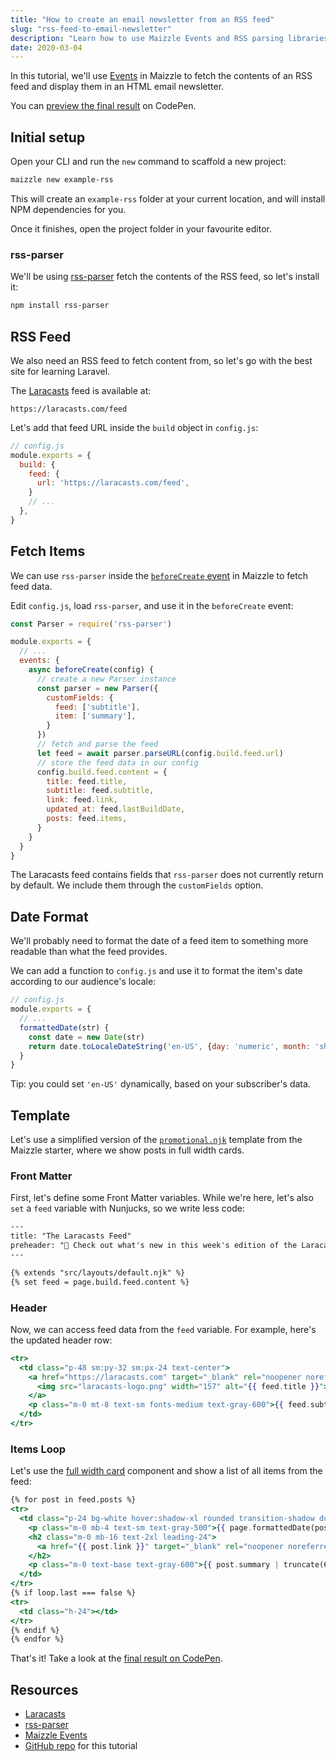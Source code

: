 ```yaml
---
title: "How to create an email newsletter from an RSS feed"
slug: "rss-feed-to-email-newsletter"
description: "Learn how to use Maizzle Events and RSS parsing libraries to create an email newsletter from an RSS feed."
date: 2020-03-04
---
```


In this tutorial, we'll use [Events](/docs/events/) in Maizzle to fetch the contents of an RSS feed and display them in an HTML email newsletter.

You can [preview the final result](https://codepen.io/maizzle/pen/ExjvmdP?editors=1000) on CodePen.

## Initial setup

Open your CLI and run the `new` command to scaffold a new project:

```sh
maizzle new example-rss
```

This will create an `example-rss` folder at your current location, and will install NPM dependencies for you.

Once it finishes, open the project folder in your favourite editor.

### rss-parser

We'll be using [rss-parser](https://www.npmjs.com/package/rss-parser) fetch the contents of the RSS feed, so let's install it:

```sh
npm install rss-parser
```

## RSS Feed

We also need an RSS feed to fetch content from, so let's go with the best site for learning Laravel. 

The [Laracasts](https://laracasts.com) feed is available at:

```
https://laracasts.com/feed
```

Let's add that feed URL inside the `build` object in `config.js`:

```js
// config.js
module.exports = {
  build: {
    feed: {
      url: 'https://laracasts.com/feed',
    }
    // ...
  },
}
```

## Fetch Items

We can use `rss-parser` inside the [`beforeCreate` event](/docs/events/#beforecreate) in Maizzle to fetch feed data.

Edit `config.js`, load `rss-parser`, and use it in the `beforeCreate` event:

```js
const Parser = require('rss-parser')

module.exports = {
  // ...
  events: {
    async beforeCreate(config) {
      // create a new Parser instance
      const parser = new Parser({
        customFields: {
          feed: ['subtitle'],
          item: ['summary'],
        }
      })
      // fetch and parse the feed
      let feed = await parser.parseURL(config.build.feed.url)
      // store the feed data in our config
      config.build.feed.content = {
        title: feed.title,
        subtitle: feed.subtitle,
        link: feed.link,
        updated_at: feed.lastBuildDate,
        posts: feed.items,
      }
    }
  }
}
```

<div class="bg-gray-100 border-l-4 border-gradient-b-ocean-light p-4 mb-4 text-md" role="alert">
  <div class="text-gray-600">The Laracasts feed contains fields that <code class="shiki-inline">rss-parser</code> does not currently return by default. We include them through the <code class="shiki-inline">customFields</code> option.</div>
</div>

## Date Format

We'll probably need to format the date of a feed item to something more readable than what the feed provides. 

We can add a function to `config.js` and use it to format the item's date according to our audience's locale:

```js
// config.js
module.exports = {
  // ...
  formattedDate(str) {
    const date = new Date(str)
    return date.toLocaleDateString('en-US', {day: 'numeric', month: 'short', year: 'numeric'})
  }
}
```

<div class="bg-gray-100 border-l-4 border-gradient-b-ocean-light p-4 mb-4 text-md" role="alert">
  <div class="text-gray-600">Tip: you could set <code class="shiki-inline">'en-US'</code> dynamically, based on your subscriber's data.</div>
</div>

## Template

Let's use a simplified version of the [`promotional.njk`](https://github.com/maizzle/maizzle/blob/master/src/templates/promotional.njk) template from the Maizzle starter, where we show posts in full width cards.

### Front Matter

First, let's define some Front Matter variables. While we're here, let's also `set` a `feed` variable with Nunjucks, so we write less code:

```handlebars
---
title: "The Laracasts Feed"
preheader: "👀 Check out what's new in this week's edition of the Laracasts Feed"
---

{% extends "src/layouts/default.njk" %}
{% set feed = page.build.feed.content %}
```

### Header

Now, we can access feed data from the `feed` variable. For example, here's the updated header row:

```handlebars
<tr>
  <td class="p-48 sm:py-32 sm:px-24 text-center">
    <a href="https://laracasts.com" target="_blank" rel="noopener noreferrer">
      <img src="laracasts-logo.png" width="157" alt="{{ feed.title }}">
    </a>
    <p class="m-0 mt-8 text-sm fonts-medium text-gray-600">{{ feed.subtitle }}</p>
  </td>
</tr>
```

### Items Loop

Let's use the [full width card](https://github.com/maizzle/maizzle/blob/master/src/templates/promotional.njk#L55-L65) component and show a list of all items from the feed:

```handlebars
{% for post in feed.posts %}
<tr>
  <td class="p-24 bg-white hover:shadow-xl rounded transition-shadow duration-300">
    <p class="m-0 mb-4 text-sm text-gray-500">{{ page.formattedDate(post.pubDate) }}</p>
    <h2 class="m-0 mb-16 text-2xl leading-24">
      <a href="{{ post.link }}" target="_blank" rel="noopener noreferrer" class="text-gray-800 hover:text-gray-700 no-underline transition-colors duration-300">{{ post.title }}</a>
    </h2>
    <p class="m-0 text-base text-gray-600">{{ post.summary | truncate(60) }}</p>
  </td>
</tr>
{% if loop.last === false %}
<tr>
  <td class="h-24"></td>
</tr>
{% endif %}
{% endfor %}
```

That's it! Take a look at the [final result on CodePen](https://codepen.io/maizzle/pen/ExjvmdP?editors=1000).

## Resources

- [Laracasts](https://laracasts.com/)
- [rss-parser](https://www.npmjs.com/package/rss-parser)
- [Maizzle Events](/docs/events/)
- [GitHub repo](https://github.com/maizzle/example-rss) for this tutorial
